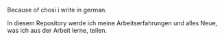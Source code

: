 Because of chosi i write in german.
<p>In diesem Repository werde ich meine Arbeitserfahrungen und alles Neue, was ich aus der Arbeit lerne, teilen.</p>
